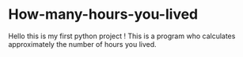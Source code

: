 # How-many-hours-you-lived
Hello this is my first  python project ! This is a program who calculates approximately the number of hours you lived.
